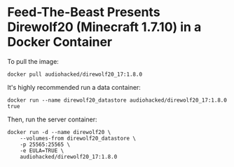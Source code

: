 # Feed-The-Beast Presents Direwolf20 (Minecraft 1.7.10) in a Docker Container
To pull the image:
```
docker pull audiohacked/direwolf20_17:1.8.0
```

It's highly recommended run a data container:
```
docker run --name direwolf20_datastore audiohacked/direwolf20_17:1.8.0 true
```

Then, run the server container:
```
docker run -d --name direwolf20 \
    --volumes-from direwolf20_datastore \
    -p 25565:25565 \
    -e EULA=TRUE \
    audiohacked/direwolf20_17:1.8.0
```
